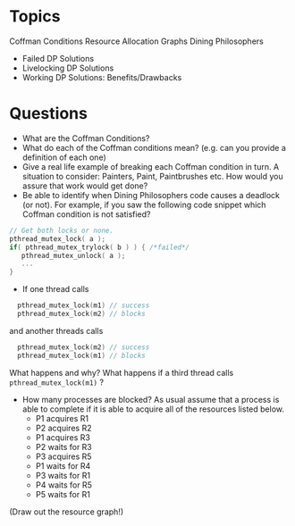 # Topics
Coffman Conditions
Resource Allocation Graphs
Dining Philosophers
* Failed DP Solutions
* Livelocking DP Solutions
* Working DP Solutions: Benefits/Drawbacks

# Questions
* What are the Coffman Conditions?
* What do each of the Coffman conditions mean? (e.g. can you provide a definition of each one)
* Give a real life example of breaking each Coffman condition in turn. A situation to consider: Painters, Paint, Paintbrushes etc. How would you assure that work would get done?
* Be able to identify when Dining Philosophers code causes a deadlock (or not).
For example, if you saw the following code snippet which Coffman condition is not satisfied?
```C
// Get both locks or none.
pthread_mutex_lock( a );
if( pthread_mutex_trylock( b ) ) { /*failed*/
   pthread_mutex_unlock( a );
   ...
}
```


* If one thread calls
```C
  pthread_mutex_lock(m1) // success
  pthread_mutex_lock(m2) // blocks
```
and another threads calls
```C
  pthread_mutex_lock(m2) // success
  pthread_mutex_lock(m1) // blocks
```
What happens and why? What happens if a third thread calls `pthread_mutex_lock(m1)` ?

* How many processes are blocked? As usual assume that a process is able to complete if it is able to acquire all of the resources listed below.
     * P1 acquires R1
     * P2 acquires R2
     * P1 acquires R3
     * P2 waits for R3
     * P3 acquires R5
     * P1 waits for R4
     * P3 waits for R1
     * P4 waits for R5
     * P5 waits for R1

(Draw out the resource graph!)